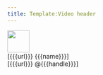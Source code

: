 ```yaml
---
title: Template:Video header
---
```


<div class="video-header"><!--
--><Image src="{{{image}}}" width="50" link="{{{url"/><!--
--><div class="video-author">
<div class="video-username">[{{{url}}} {{{name}}}]</div>
<div class="video-handle">[{{{url}}} @{{{handle}}}]</div>
</div>
</div>